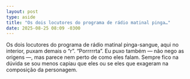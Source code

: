```yaml
---
layout: post
type: aside
title: "Os dois locutores do programa de rádio matinal pinga…"
date: 2025-08-25 08:09 -0300
---
```

Os dois locutores do programa de rádio matinal pinga-sangue, aqui no interior, puxam demais o “r”. “Porrrrrta”. Eu puxo também — não nego as origens —, mas parece nem perto de como eles falam. Sempre fico na dúvida se sou menos capiau que eles ou se eles que exageram na composição da personagem. 